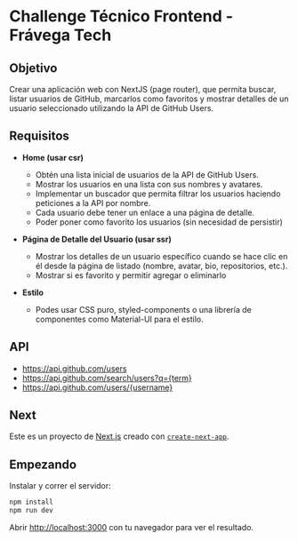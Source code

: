 # Challenge Técnico Frontend - Frávega Tech

## Objetivo

Crear una aplicación web con NextJS (page router), que permita buscar, listar usuarios de GitHub, marcarlos como favoritos y mostrar detalles de un usuario seleccionado utilizando la API de GitHub Users.

## Requisitos

- **Home (usar csr)**

  - Obtén una lista inicial de usuarios de la API de GitHub Users.
  - Mostrar los usuarios en una lista con sus nombres y avatares.
  - Implementar un buscador que permita filtrar los usuarios haciendo peticiones a la API por nombre.
  - Cada usuario debe tener un enlace a una página de detalle.
  - Poder poner como favorito los usuarios (sin necesidad de persistir)

- **Página de Detalle del Usuario (usar ssr)**

  - Mostrar los detalles de un usuario específico cuando se hace clic en él desde la página de listado (nombre, avatar, bio, repositorios, etc.).
  - Mostrar si es favorito y permitir agregar o eliminarlo

- **Estilo**

  - Podes usar CSS puro, styled-components o una librería de componentes como Material-UI para el estilo.

## API

- https://api.github.com/users
- https://api.github.com/search/users?q={term}
- https://api.github.com/users/{username}

## Next

Este es un proyecto de [Next.js](https://nextjs.org) creado con [`create-next-app`](https://nextjs.org/docs/pages/api-reference/create-next-app).

## Empezando

Instalar y correr el servidor:

```bash
npm install
npm run dev
```

Abrir [http://localhost:3000](http://localhost:3000) con tu navegador para ver el resultado.
